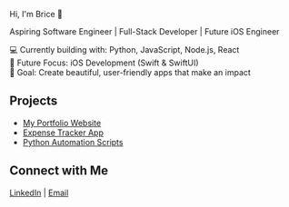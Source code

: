 Hi, I'm Brice 👋

Aspiring Software Engineer | Full-Stack Developer | Future iOS Engineer

💻 Currently building with: Python, JavaScript, Node.js, React  
📱 Future Focus: iOS Development (Swift & SwiftUI)  
🚀 Goal: Create beautiful, user-friendly apps that make an impact  

## Projects
- [My Portfolio Website](https://myportfolio.com)  
- [Expense Tracker App](https://github.com/username/expense-tracker)  
- [Python Automation Scripts](https://github.com/username/automation-scripts)

## Connect with Me
[LinkedIn](https://linkedin.com/in/yourusername) | [Email](mailto:your@email.com)
